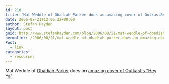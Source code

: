 ```yaml
---
id: 210
title: 'Mat Weddle of Obadiah Parker does an amazing cover of Outkast&#8217;s &#8220;Hey Ya&#8221;.'
date: 2006-08-21T12:06:22+00:00
author: Stefan Hayden
layout: post
guid: http://www.stefanhayden.com/blog/2006/08/21/mat-weddle-of-obadiah-parker-does-an-amazing-cover-of-outkasts-hey-ya/
permalink: /2006/08/21/mat-weddle-of-obadiah-parker-does-an-amazing-cover-of-outkasts-hey-ya/
Post:
  - link
categories:
  - resources
---
```

<span style="display: inline" id="vidDescRemain">Mat Weddle of <a href="http://obadiahparker.com/">Obadiah Parker</a> does an <a href="http://youtube.com/watch?v=1ioKEDgnfs8">amazing cover of Outkast's "Hey Ya"</a>.</span>